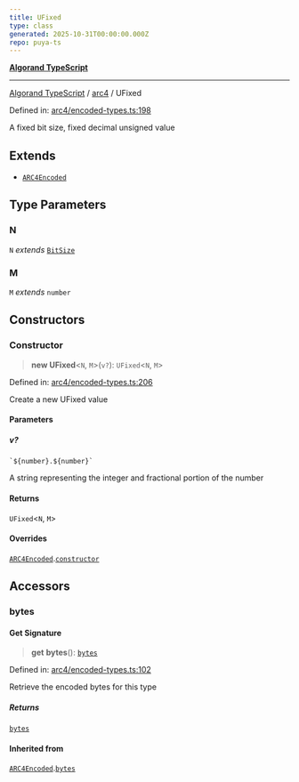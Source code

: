 ```yaml
---
title: UFixed
type: class
generated: 2025-10-31T00:00:00.000Z
repo: puya-ts
---
```


[**Algorand TypeScript**](docs/_md/README)

---

[Algorand TypeScript](docs/_md/modules) / [arc4](/reference/algorand-typescript/api/arc4/readme/) / UFixed

Defined in: [arc4/encoded-types.ts:198](https://github.com/algorandfoundation/puya-ts/blob/main/packages/algo-ts/src/arc4/encoded-types.ts#L198)

A fixed bit size, fixed decimal unsigned value

## Extends

- [`ARC4Encoded`](ARC4Encoded)

## Type Parameters

### N

`N` _extends_ [`BitSize`](/reference/algorand-typescript/api/arc4/type-aliases/bitsize/)

### M

`M` _extends_ `number`

## Constructors

### Constructor

> **new UFixed**\<`N`, `M`\>(`v?`): `UFixed`\<`N`, `M`\>

Defined in: [arc4/encoded-types.ts:206](https://github.com/algorandfoundation/puya-ts/blob/main/packages/algo-ts/src/arc4/encoded-types.ts#L206)

Create a new UFixed value

#### Parameters

##### v?

`` `${number}.${number}` ``

A string representing the integer and fractional portion of the number

#### Returns

`UFixed`\<`N`, `M`\>

#### Overrides

[`ARC4Encoded`](ARC4Encoded).[`constructor`](ARC4Encoded#constructor)

## Accessors

### bytes

#### Get Signature

> **get** **bytes**(): [`bytes`](/reference/algorand-typescript/api/index/type-aliases/bytes/)

Defined in: [arc4/encoded-types.ts:102](https://github.com/algorandfoundation/puya-ts/blob/main/packages/algo-ts/src/arc4/encoded-types.ts#L102)

Retrieve the encoded bytes for this type

##### Returns

[`bytes`](/reference/algorand-typescript/api/index/type-aliases/bytes/)

#### Inherited from

[`ARC4Encoded`](ARC4Encoded).[`bytes`](ARC4Encoded#bytes)
